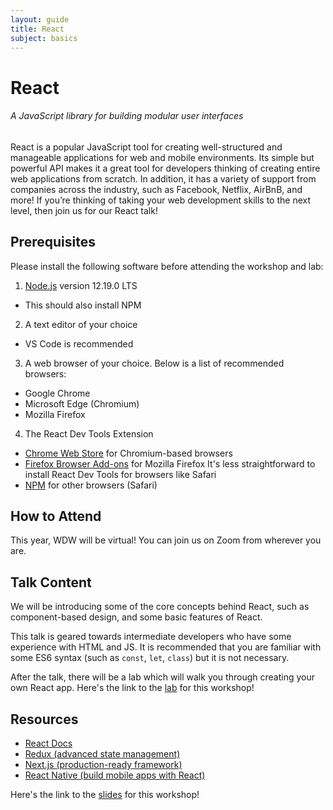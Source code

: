 ```yaml
---
layout: guide
title: React
subject: basics
---
```


# React

###### A JavaScript library for building modular user interfaces

React is a popular JavaScript tool for creating well-structured and manageable
applications for web and mobile environments. Its simple but powerful
API makes it a great tool for developers thinking of creating entire web
applications from scratch. In addition, it has a variety of support from
companies across the industry, such as Facebook, Netflix, AirBnB, and more! If
you’re thinking of taking your web development skills to the next level, then
join us for our React talk!


## Prerequisites

Please install the following software before attending the workshop and lab:

1. [Node.js](https://nodejs.org/en/) version 12.19.0 LTS
  - This should also install NPM
2. A text editor of your choice
  - VS Code is recommended
3. A web browser of your choice. Below is a list of recommended browsers:
  - Google Chrome
  - Microsoft Edge (Chromium)
  - Mozilla Firefox
4. The React Dev Tools Extension
  - [Chrome Web Store](https://chrome.google.com/webstore/detail/react-developer-tools/fmkadmapgofadopljbjfkapdkoienihi?hl=en) for Chromium-based browsers
  - [Firefox Browser Add-ons](https://addons.mozilla.org/en-US/firefox/addon/react-devtools/) for Mozilla Firefox
<span class="aside">It's less straightforward to install React Dev Tools for browsers like Safari</span>
  - [NPM](https://www.npmjs.com/package/react-devtools) for other browsers (Safari) 


## How to Attend

This year, WDW will be virtual! You can join us on Zoom from wherever you are.
<div class="zoom"></div>


## Talk Content

We will be introducing some of the core concepts behind React, such as
component-based design, and some basic features of React.

This talk is geared towards intermediate developers who have some experience
with HTML and JS. It is recommended that you are familiar with some ES6 syntax
(such as `const`, `let`, `class`) but it is not necessary.

After the talk, there will be a lab which will walk you through creating your
own React app. Here's the link to the [lab](https://github.com/scottylabs/wdw-react) for
this workshop!

## Resources

- [React Docs](https://reactjs.org/docs/getting-started.html)
- [Redux (advanced state management)](https://redux.js.org/introduction/getting-started)
- [Next.js (production-ready framework)](https://nextjs.org/)
- [React Native (build mobile apps with React)](https://reactnative.dev/)

Here's the link to the [slides](https://drive.google.com/file/d/1w70QCtIpLWYftlVR1acIClr-bp9RCcDE/view?usp=sharing) for this workshop!
